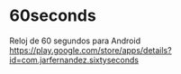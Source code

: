 # 60seconds
Reloj de 60 segundos para Android https://play.google.com/store/apps/details?id=com.jarfernandez.sixtyseconds
